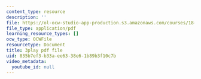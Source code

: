 ```yaml
---
content_type: resource
description: ''
file: https://ol-ocw-studio-app-production.s3.amazonaws.com/courses/18-06sc-linear-algebra-fall-2011/835b7ef3b33aee6338e61b89b3f10c7b_YzZUIYRCE38.pdf
file_type: application/pdf
learning_resource_types: []
ocw_type: OCWFile
resourcetype: Document
title: 3play pdf file
uid: 835b7ef3-b33a-ee63-38e6-1b89b3f10c7b
video_metadata:
  youtube_id: null
---
```

